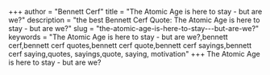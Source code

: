 +++
author = "Bennett Cerf"
title = "The Atomic Age is here to stay - but are we?"
description = "the best Bennett Cerf Quote: The Atomic Age is here to stay - but are we?"
slug = "the-atomic-age-is-here-to-stay---but-are-we?"
keywords = "The Atomic Age is here to stay - but are we?,bennett cerf,bennett cerf quotes,bennett cerf quote,bennett cerf sayings,bennett cerf saying,quotes, sayings,quote, saying, motivation"
+++
The Atomic Age is here to stay - but are we?
